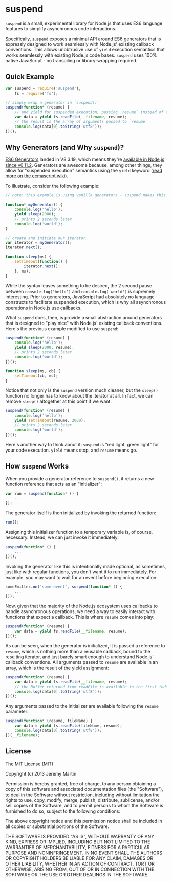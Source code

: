 # suspend

`suspend` is a small, experimental library for Node.js that uses ES6 language features to simplify asynchronous code interactions.

Specifically, `suspend` exposes a minimal API around ES6 generators that is expressly designed to work seamlessly with Node.js' existing callback conventions.  This allows unobtrusive use of  `yield` execution semantics that works seamlessly with existing Node.js code bases.  `suspend` uses 100% native JavaScript - no transpiling or library-wrapping required.

## Quick Example

```javascript
var suspend = require('suspend'),
    fs = require('fs');

// simply wrap a generator in `suspend()`
suspend(function* (resume) {
    // and yield for suspended execution, passing `resume` instead of a callback
    var data = yield fs.readFile(__filename, resume);
    // the result is the array of arguments passed to `resume`
    console.log(data[0].toString('utf8'));
})();
```

## Why Generators (and Why `suspend`)?

[ES6 Generators](http://wiki.ecmascript.org/doku.php?id=harmony:generators) landed in V8 3.19, which means they're [available in Node.js since v0.11.2](http://blog.nodejs.org/2013/05/13/node-v0-11-2-unstable/).  Generators are awesome because, among other things, they allow for "suspended execution" semantics using the `yield` keyword ([read more on the ecmascript wiki](http://wiki.ecmascript.org/doku.php?id=harmony:generators)).

To illustrate, consider the following example:

```javascript
// note: this example is using vanilla generators - suspend makes this a lot prettier

function* myGenerator() {
    console.log('hello');
    yield sleep(2000);
    // prints 2 seconds later
    console.log('world');
}

// create and initiate our iterator
var iterator = myGenerator();
iterator.next();

function sleep(ms) {
    setTimeout(function() {
        iterator.next();
    }, ms);
}
```

While the syntax leaves something to be desired, the 2 second pause between `console.log('hello')` and `console.log('world')` is supremely interesting.  Prior to generators, JavaScript had absolutely no language constructs to facilitate suspended execution, which is why all asynchronous operations in Node.js use callbacks.

What `suspend` does, then, is provide a small abstraction around generators that is designed to "play nice" with Node.js' existing callback conventions.  Here's the previous example modified to use `suspend`:

```javascript
suspend(function* (resume) {
    console.log('hello');
    yield sleep(2000, resume);
    // prints 2 seconds later
    console.log('world');
})();

function sleep(ms, cb) {
    setTimeout(cb, ms);
}
```

Notice that not only is the `suspend` version much cleaner, but the `sleep()` function no longer has to know about the iterator at all.  In fact, we can remove `sleep()` altogether at this point if we want:

```javascript
suspend(function* (resume) {
    console.log('hello');
    yield setTimeout(resume, 2000);
    // prints 2 seconds later
    console.log('world');
})();
```

Here's another way to think about it: `suspend` is "red light, green light" for your code execution.  `yield` means stop, and `resume` means go.

## How `suspend` Works

When you provide a generator reference to `suspend()`, it returns a new function reference that acts as an "initializer":

```javascript
var run = suspend(function* () {
    ...
});
```

The generator itself is then initialized by invoking the returned function:

```javascript
run();
```

Assigning this initializer function to a temporary variable is, of course, necessary.  Instead, we can just invoke it immediately:

```javascript
suspend(function* () {
    ...
})();
```

Invoking the generator like this is intentionally made optional, as sometimes, just like with regular functions, you don't want it to run immediately.  For example, you may want to wait for an event before beginning execution:

```javascript
someEmitter.on('some-event', suspend(function* () {
    ...
}));
```

Now, given that the majority of the Node.js ecosystem uses callbacks to handle asynchronous operations, we need a way to easily interact with functions that expect a callback.  This is where `resume` comes into play:

```javascript
suspend(function* (resume) {
    var data = yield fs.readFile(__filename, resume);
})();
```

As can be seen, when the generator is initialized, it is passed a reference to `resume`, which is nothing more than a reusable callback, bound to the resulting iterator, and just barely smart enough to understand Node.js' callback conventions.  All arguments passed to `resume` are available in an array, which is the result of the yield assignment:

```javascript
suspend(function* (resume) {
    var data = yield fs.readFile(__filename, resume);
    // the Buffer returned from readFile is available in the first index
    console.log(data[0].toString('utf8'));
})();
```

Any arguments passed to the initializer are available following the `resume` parameter:

```javascript
suspend(function* (resume, fileName) {
    var data = yield fs.readFile(fileName, resume);
    console.log(data[0].toString('utf8'));
})(__filename);
```

## License 

The MIT License (MIT)

Copyright (c) 2013 Jeremy Martin

Permission is hereby granted, free of charge, to any person obtaining a copy of this software and associated documentation files (the "Software"), to deal in the Software without restriction, including without limitation the rights to use, copy, modify, merge, publish, distribute, sublicense, and/or sell copies of the Software, and to permit persons to whom the Software is furnished to do so, subject to the following conditions:

The above copyright notice and this permission notice shall be included in all copies or substantial portions of the Software.

THE SOFTWARE IS PROVIDED "AS IS", WITHOUT WARRANTY OF ANY KIND, EXPRESS OR IMPLIED, INCLUDING BUT NOT LIMITED TO THE WARRANTIES OF MERCHANTABILITY, FITNESS FOR A PARTICULAR PURPOSE AND NONINFRINGEMENT. IN NO EVENT SHALL THE AUTHORS OR COPYRIGHT HOLDERS BE LIABLE FOR ANY CLAIM, DAMAGES OR OTHER LIABILITY, WHETHER IN AN ACTION OF CONTRACT, TORT OR OTHERWISE, ARISING FROM, OUT OF OR IN CONNECTION WITH THE SOFTWARE OR THE USE OR OTHER DEALINGS IN THE SOFTWARE.
